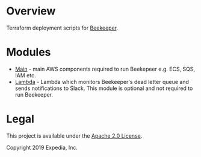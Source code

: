 # Overview
Terraform deployment scripts for [Beekeeper](https://github.com/ExpediaGroup/beekeeper).

# Modules
* [Main](https://github.com/ExpediaGroup/beekeeper-terraform/tree/master/main) - main AWS components required to run Beekepeer e.g. ECS, SQS, IAM etc.
* [Lambda](https://github.com/ExpediaGroup/beekeeper-terraform/tree/master/lambda) - Lambda which monitors Beekeeper's dead letter queue and sends notifications to Slack. This module is optional and not required to run Beekeeper.

# Legal
This project is available under the [Apache 2.0 License](http://www.apache.org/licenses/LICENSE-2.0.html).

Copyright 2019 Expedia, Inc.

